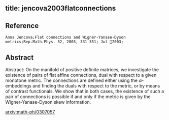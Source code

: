title: jencova2003flatconnections
---


## Reference

	Anna Jencova;Flat connections and Wigner-Yanase-Dyson metrics;Rep.Math.Phys. 52, 2003, 331-351; Jul 2003;

## Abstract 

Abstract:  On the manifold of positive definite matrices, we investigate the existence
of pairs of flat affine connections, dual with respect to a given monotone
metric. The connections are defined either using the $\alpha$-embeddings and
finding the duals with respect to the metric, or by means of contrast
functionals. We show that in both cases, the existence of such a pair of
connections is possible if and only if the metric is given by the
Wigner-Yanase-Dyson skew information.

    

[arxiv:math-ph/0307057](https://arxiv.org/abs/math-ph/0307057)